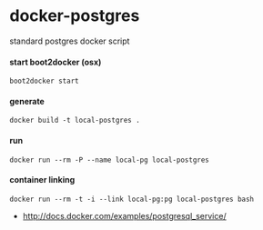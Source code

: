 docker-postgres
===============

standard postgres docker script

#### start boot2docker (osx)

    boot2docker start
    
#### generate

    docker build -t local-postgres .
    
#### run

    docker run --rm -P --name local-pg local-postgres

#### container linking

    docker run --rm -t -i --link local-pg:pg local-postgres bash
    
* http://docs.docker.com/examples/postgresql_service/

